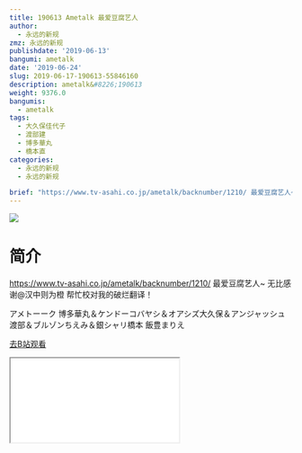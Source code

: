 ```yaml
---
title: 190613 Ametalk 最爱豆腐艺人
author:
  - 永远的新规
zmz: 永远的新规
publishdate: '2019-06-13'
bangumi: ametalk
date: '2019-06-24'
slug: 2019-06-17-190613-55846160
description: ametalk&#8226;190613
weight: 9376.0
bangumis:
  - ametalk
tags:
  - 大久保佳代子
  - 渡部建
  - 博多華丸
  - 橋本直
categories:
  - 永远的新规
  - 永远的新规

brief: "https://www.tv-asahi.co.jp/ametalk/backnumber/1210/ 最爱豆腐艺人~ 无比感谢@汉中则为橙 帮忙校对我的破烂翻译！ アメトーーク 博多華丸＆ケンドーコバヤシ＆オアシズ大久保＆アンジャッシュ渡部＆ブルゾンちえみ＆銀シャリ橋本 飯豊まりえ"
---
```

![](https://raw.githubusercontent.com/tcgriffith/owaraisite/master/static/tmpimg/c73b4c49d55caa8879cdf0a6d6f3c7c9693bfdcb.jpg.480.jpg)
# 简介  
https://www.tv-asahi.co.jp/ametalk/backnumber/1210/
最爱豆腐艺人~
无比感谢@汉中则为橙 帮忙校对我的破烂翻译！

アメトーーク
博多華丸＆ケンドーコバヤシ＆オアシズ大久保＆アンジャッシュ渡部＆ブルゾンちえみ＆銀シャリ橋本
飯豊まりえ  

[去B站观看](https://www.bilibili.com/video/av55846160/)
<div class ="resp-container"><iframe class="testiframe" src="//player.bilibili.com/player.html?aid=55846160"", scrolling="no", allowfullscreen="true" > </iframe></div> 
